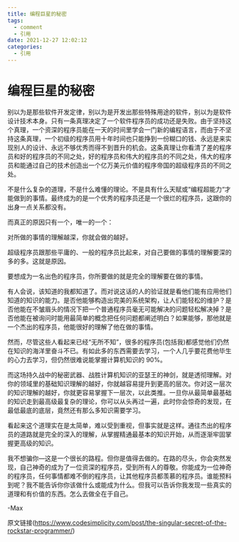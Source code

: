 ```yaml
---
title: 编程巨星的秘密
tags:
  - comment
  - 引用
date: 2021-12-27 12:02:12
categories:
  - 引用
---
```


# 编程巨星的秘密

别以为是那些软件开发定律，别以为是开发出那些特殊用途的软件，别以为是软件设计技术本身。只有一条真理决定了一个软件程序员的成功还是失败。由于坚持这个真理，一个资深的程序员能在一天的时间里学会一门新的编程语言，而由于不坚持这条真理，一个初级的程序员用十年时间也只能挣到一份糊口的钱、永远是来实现别人的设计、永远不够优秀而得不到晋升的机会。这条真理让你看清了差的程序员和好的程序员的不同之处，好的程序员和伟大的程序员的不同之处，伟大的程序员和能通过自己的技术创造出一个亿万美元价值的程序帝国的超级程序员的不同之处。

<!-- more -->

不是什么复杂的道理，不是什么难懂的理论。不是具有什么天赋或“编程超能力“才能做到的事情。最终成为的是一个优秀的程序员还是一个很烂的程序员，这跟你的出身一点关系都没有。

而真正的原因只有一个，唯一的一个：

对所做的事情的理解越深，你就会做的越好。

超级程序员跟那些平庸的、一般的程序员比起来，对自己要做的事情的理解要深的多的多。这就是原因。

要想成为一名出色的程序员，你所要做的就是完全的理解要在做的事情。

有人会说，该知道的我都知道了。而对说这话的人的验证就是看他们能有应用他们知道的知识的能力。是否他能够构造出完美的系统架构，让人们能轻松的维护？是否他能在不皱眉头的情况下把一个普通程序员毫无可能解决的问题轻松解决掉？是否他能在被询问时能用最简单的概念把任何问题都阐述明白？如果能够，那他就是一个杰出的程序员，他能很好的理解了他在做的事情。

然而，尽管这些人看起来已经“无所不知”，很多的程序员(包括我)都感觉他们仍然在知识的海洋里奋斗不已。有如此多的东西需要去学习，一个人几乎要花费他毕生的心力去学习，但仍然很难说能掌握计算机知识的 90%。

而这场持久战中的秘密武器、战胜计算机知识的亚瑟王的神剑，就是透彻理解。对你的领域里的基础知识理解的越好，你就越容易提升到更高的层次。你对这一层次的知识理解的越好，你就更容易掌握下一层次，以此类推。一旦你从最简单最基础的知识走到最高级最复杂的理论，你可以从头再过一遍，此时你会惊奇的发现，在最低最底的底层，竟然还有那么多知识需要学习。

看起来这个道理实在是太简单，难以受到重视，但事实就是这样。通往杰出的程序员的道路就是完全的深入的理解，从掌握精通最基本的知识开始，从而逐渐牢固掌握更高级的知识。

我不想骗你—这是一个很长的路程。但你是值得去做的。在路的尽头，你会突然发现，自己神奇的成为了一位资深的程序员，受到所有人的尊敬。你能成为一位神奇的程序员，任何事情都难不倒的程序员，让其他程序员都羡慕的程序员。谁能预料到呢？我不能告诉你你该做什么或能成为什么。但我可以告诉你我发现一些真实的道理和有价值的东西。怎么去做全在于自己。

-Max

原文链接(https://www.codesimplicity.com/post/the-singular-secret-of-the-rockstar-programmer/)
